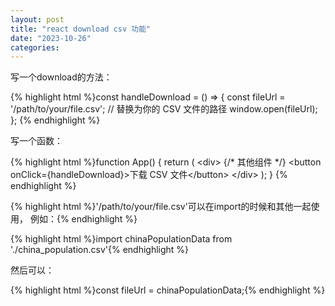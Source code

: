 ```yaml
---
layout: post
title: "react download csv 功能"
date: "2023-10-26"
categories: 
---
```

<p>写一个download的方法：</p>
{% highlight html %}const handleDownload = () =&gt; {
const fileUrl = &#39;/path/to/your/file.csv&#39;; // 替换为你的 CSV 文件的路径
window.open(fileUrl);
};
{% endhighlight %}
<p>写一个函数：</p>
{% highlight html %}function App() {
return (
&lt;div&gt;
{/* 其他组件 */}
&lt;button onClick={handleDownload}&gt;下载 CSV 文件&lt;/button&gt;
&lt;/div&gt;
);
}
{% endhighlight %}
<p>{% highlight html %}&#39;/path/to/your/file.csv&#39;可以在import的时候和其他一起使用， 例如：{% endhighlight %}</p>
{% highlight html %}import chinaPopulationData from &#39;./china_population.csv&#39;{% endhighlight %}
<p>然后可以：</p>
{% highlight html %}const fileUrl = chinaPopulationData;{% endhighlight %}

